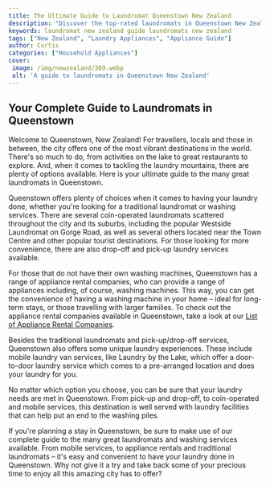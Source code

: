 ```yaml
---
title: The Ultimate Guide to Laundromat Queenstown New Zealand
description: "Discover the top-rated laundromats in Queenstown New Zealand Read this guide to learn more about the best facilities and services in the area as well as tips on how to make the most of your laundering experience"
keywords: laundromat new zealand guide laundromats new zealand
tags: ["New Zealand", "Laundry Appliances", "Appliance Guide"]
author: Curtis
categories: ["Household Appliances"]
cover: 
 image: /img/newzealand/369.webp
 alt: 'A guide to laundromats in Queenstown New Zealand'
---
```

## Your Complete Guide to Laundromats in Queenstown

Welcome to Queenstown, New Zealand! For travellers, locals and those in between, the city offers one of the most vibrant destinations in the world. There's so much to do, from activities on the lake to great restaurants to explore. And, when it comes to tackling the laundry mountains, there are plenty of options available. Here is your ultimate guide to the many great laundromats in Queenstown.

Queenstown offers plenty of choices when it comes to having your laundry done, whether you're looking for a traditional laundromat or washing services. There are several coin-operated laundromats scattered throughout the city and its suburbs, including the popular Westside Laundromat on Gorge Road, as well as several others located near the Town Centre and other popular tourist destinations. For those looking for more convenience, there are also drop-off and pick-up laundry services available.

For those that do not have their own washing machines, Queenstown has a range of appliance rental companies, who can provide a range of appliances including, of course, washing machines. This way, you can get the convenience of having a washing machine in your home – ideal for long-term stays, or those travelling with larger families. To check out the appliance rental companies available in Queenstown, take a look at our [List of Appliance Rental Companies](./pages/appliance-rental). 

Besides the traditional laundromats and pick-up/drop-off services, Queenstown also offers some unique laundry experiences. These include mobile laundry van services, like Laundry by the Lake, which offer a door-to-door laundry service which comes to a pre-arranged location and does your laundry for you.

No matter which option you choose, you can be sure that your laundry needs are met in Queenstown. From pick-up and drop-off, to coin-operated and mobile services, this destination is well served with laundry facilities that can help put an end to the washing piles. 

If you're planning a stay in Queenstown, be sure to make use of our complete guide to the many great laundromats and washing services available. From mobile services, to appliance rentals and traditional laundromats – it's easy and convenient to have your laundry done in Queenstown. Why not give it a try and take back some of your precious time to enjoy all this amazing city has to offer?
